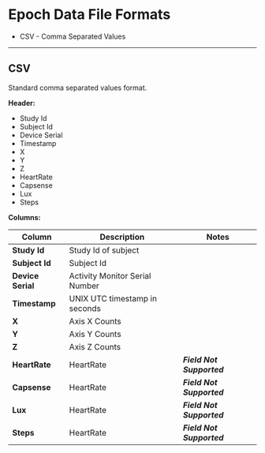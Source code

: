 # Epoch Data File Formats

* CSV - Comma Separated Values


-----

## CSV

Standard comma separated values format.

**Header:**

* Study Id
* Subject Id
* Device Serial
* Timestamp
* X
* Y
* Z
* HeartRate
* Capsense
* Lux
* Steps

**Columns:**

|Column|Description|Notes|
|------|-----------|-----------|
|**Study Id**|Study Id of subject||
|**Subject Id**|Subject Id||
|**Device Serial**|Activity Monitor Serial Number||
|**Timestamp**|UNIX UTC timestamp in seconds||
|**X**|Axis X Counts||
|**Y**|Axis Y Counts||
|**Z**|Axis Z Counts||
|**HeartRate**|HeartRate|***Field Not Supported***|
|**Capsense**|HeartRate|***Field Not Supported***|
|**Lux**|HeartRate|***Field Not Supported***|
|**Steps**|HeartRate|***Field Not Supported***|
